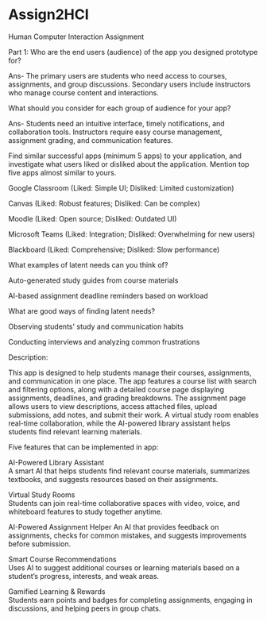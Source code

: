 # Assign2HCI

Human Computer Interaction Assignment 

Part 1: 
Who are the end users (audience) of the app you designed prototype for?  

Ans- The primary users are students who need access to courses, assignments, and group discussions. Secondary users include instructors who manage course content and interactions. 

What should you consider for each group of audience for your app? 
 
Ans- Students need an intuitive interface, timely notifications, and collaboration tools. Instructors require easy course management, assignment grading, and communication features. 

Find similar successful apps (minimum 5 apps) to your application, and investigate what users liked or disliked about the application. Mention top five apps almost similar to yours. 
 
Google Classroom (Liked: Simple UI; Disliked: Limited customization) 

Canvas (Liked: Robust features; Disliked: Can be complex) 
 
Moodle (Liked: Open source; Disliked: Outdated UI) 
 
Microsoft Teams (Liked: Integration; Disliked: Overwhelming for new users) 
 
Blackboard (Liked: Comprehensive; Disliked: Slow performance) 
 

What examples of latent needs can you think of? 
 
Auto-generated study guides from course materials 

AI-based assignment deadline reminders based on workload 
 

 What are good ways of finding latent needs? 

 
Observing students' study and communication habits 

Conducting interviews and analyzing common frustrations 


 
Description: 
 
This app is designed to help students manage their courses, assignments, and communication in one place. The app features a course list with search and filtering options, along with a detailed course page displaying assignments, deadlines, and grading breakdowns. The assignment page allows users to view descriptions, access attached files, upload submissions, add notes, and submit their work. A virtual study room enables real-time collaboration, while the AI-powered library assistant helps students find relevant learning materials. 
 
Five features that can be implemented in app: 

AI-Powered Library Assistant  
A smart AI that helps students find relevant course materials, summarizes textbooks, and suggests resources based on their assignments. 
 
Virtual Study Rooms  
Students can join real-time collaborative spaces with video, voice, and whiteboard features to study together anytime. 
 
AI-Powered Assignment Helper 
An AI that provides feedback on assignments, checks for common mistakes, and suggests improvements before submission. 
 
Smart Course Recommendations  
Uses AI to suggest additional courses or learning materials based on a student’s progress, interests, and weak areas. 
 
Gamified Learning & Rewards  
Students earn points and badges for completing assignments, engaging in discussions, and helping peers in group chats. 
 
 
 

            

       

 

 
 
 

